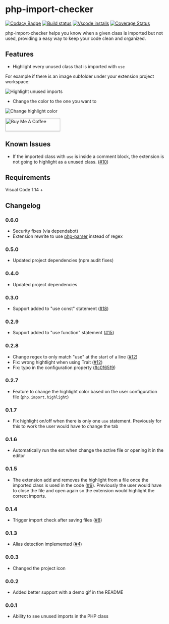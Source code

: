 # php-import-checker

[![Codacy Badge](https://app.codacy.com/project/badge/Grade/219306c872394844a218ea3918042035)](https://www.codacy.com/gh/marabesi/php-import-checker/dashboard?utm_source=github.com&amp;utm_medium=referral&amp;utm_content=marabesi/php-import-checker&amp;utm_campaign=Badge_Grade)
[![Build status](https://github.com/marabesi/php-import-checker/actions/workflows/nodejs.yml/badge.svg)](https://github.com/marabesi/php-import-checker/actions/workflows/nodejs.yml)
[![ Vscode installs](https://vsmarketplacebadge.apphb.com/installs-short/marabesi.php-import-checker.svg)](https://vsmarketplacebadge.apphb.com/installs-short/marabesi.php-import-checker.svg)
[![Coverage Status](https://coveralls.io/repos/github/marabesi/php-import-checker/badge.svg?branch=)](https://coveralls.io/github/marabesi/php-import-checker?branch=)

php-import-checker helps you know when a given class is imported but not used, providing a easy way to keep your code clean and organized.

## Features

- Highlight every unused class that is imported with `use`

For example if there is an image subfolder under your extension project workspace:

![Highlight unused imports](demo.gif)

- Change the color to the one you want to

![Change highlight color](demo-color.gif)

<a href="https://www.buymeacoffee.com/marabesi" target="_blank"><img src="https://www.buymeacoffee.com/assets/img/custom_images/orange_img.png" alt="Buy Me A Coffee" style="height: 41px !important;width: 174px !important;box-shadow: 0px 3px 2px 0px rgba(190, 190, 190, 0.5) !important;-webkit-box-shadow: 0px 3px 2px 0px rgba(190, 190, 190, 0.5) !important;"></a>

## Known Issues

- If the imported class with `use` is inside a comment block, the extension is
not going to highlight as a unused class. ([#10](https://github.com/marabesi/php-import-checker/issues/10))

## Requirements

Visual Code 1.14 +

## Changelog

### 0.6.0

- Security fixes (via dependabot)
- Extension rewrite to use [php-parser](https://www.npmjs.com/package/php-parser) instead of regex

### 0.5.0

- Updated project dependencies (npm audit fixes)

### 0.4.0

- Updated project dependencies

### 0.3.0

- Support added to "use const" statement ([#18](https://github.com/marabesi/php-import-checker/pull/18))

### 0.2.9

- Support added to "use function" statement ([#15](https://github.com/marabesi/php-import-checker/issues/15))

### 0.2.8

- Change regex to only match "use" at the start of a line ([#12](https://github.com/marabesi/php-import-checker/issues/12))
- Fix: wrong hightlight when using Trait ([#12](https://github.com/marabesi/php-import-checker/issues/12))
- Fix: typo in the configuration property ([#c0f65f9](https://github.com/marabesi/php-import-checker/commit/c0f65f987aee7473911db341862b3515828e0588))

### 0.2.7

- Feature to change the highlight color based on the user configuration file
(`php.import.highlight`)

### 0.1.7

- Fix highlight on/off when there is only one `use` statement. Previously
for this to work the user would have to change the tab

### 0.1.6

- Automatically run the ext when change the active file or opening it in the editor

### 0.1.5

- The extension add and removes the highlight from a file once the imported class is used in the code ([#9](https://github.com/marabesi/php-import-checker/issues/9)). Previously the user would have to close the file and open again so the extension would highlight the correct imports.

### 0.1.4

- Trigger import check after saving files ([#8](https://github.com/marabesi/php-import-checker/pull/8))

### 0.1.3

- Alias detection implemented ([#4](https://github.com/marabesi/php-import-checker/pull/4))

### 0.0.3

- Changed the project icon

### 0.0.2

- Added better support with a demo gif in the README

### 0.0.1

- Ability to see unused imports in the PHP class
